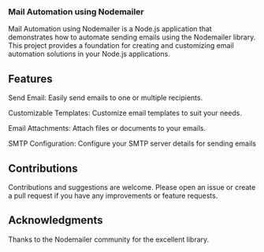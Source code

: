 ### Mail Automation using Nodemailer

Mail Automation using Nodemailer is a Node.js application that demonstrates how to automate sending emails using the Nodemailer library. This project provides a foundation for creating and customizing email automation solutions in your Node.js applications.

## Features

Send Email: Easily send emails to one or multiple recipients.

Customizable Templates: Customize email templates to suit your needs.

Email Attachments: Attach files or documents to your emails.

SMTP Configuration: Configure your SMTP server details for sending emails

## Contributions

Contributions and suggestions are welcome. Please open an issue or create a pull request if you have any improvements or feature requests.

## Acknowledgments

Thanks to the Nodemailer community for the excellent library.
